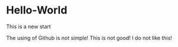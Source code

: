 # Hello-World
This is a new start

The using of Github is not simple!
This is not good!
I do not like this!
